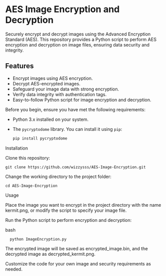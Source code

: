 # AES Image Encryption and Decryption
Securely encrypt and decrypt images using the Advanced Encryption Standard (AES). This repository provides a Python script to perform AES encryption and decryption on image files, ensuring data security and integrity.

## Features

- Encrypt images using AES encryption.
- Decrypt AES-encrypted images.
- Safeguard your image data with strong encryption.
- Verify data integrity with authentication tags.
- Easy-to-follow Python script for image encryption and decryption.


Before you begin, ensure you have met the following requirements:

- Python 3.x installed on your system.
- The `pycryptodome` library. You can install it using `pip`:

  ```bash
  pip install pycryptodome

Installation

Clone this repository:

    git clone https://github.com/wizzysss/AES-Image-Encryption.git

Change the working directory to the project folder:

    cd AES-Image-Encryption

Usage

Place the image you want to encrypt in the project directory with the name kermit.png, or modify the script to specify your image file.

Run the Python script to perform encryption and decryption:

bash

      python ImageEncryption.py
      
The encrypted image will be saved as encrypted_image.bin, and the decrypted image as decrypted_kermit.png.

Customize the code for your own image and security requirements as needed.

